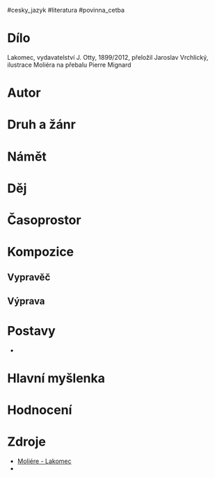 #cesky_jazyk #literatura #povinna_cetba
# Dílo
Lakomec, vydavatelství J. Otty, 1899/2012, přeložil Jaroslav Vrchlický, ilustrace Moliéra na přebalu Pierre Mignard
# Autor

# Druh a žánr
# Námět
# Děj
# Časoprostor
# Kompozice
## Vypravěč
## Výprava
# Postavy
* 
# Hlavní myšlenka
# Hodnocení
# Zdroje
* [Moliére - Lakomec]([Moliére_Lakomec.pdf](https://prumkadc.sharepoint.com/:b:/r/sites/E3B-2023-JL-Wikopie/Vukov%20materily/Maturitn%C3%AD%20%C4%8Detba/I.%20Sv%C4%9Btov%C3%A1%20a%20%C4%8Desk%C3%A1%20literatura%20do%20konce%2018.%20stolet%C3%AD/Moli%C3%A9re_Lakomec.pdf?csf=1&web=1&e=lFbvny))
* 
